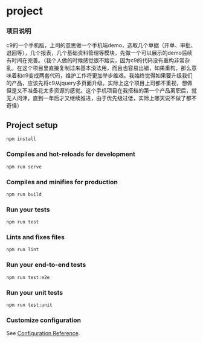 # project
### 项目说明
c9的一个手机版，上司的意思做一个手机端demo，选取几个单据（开单、审批、退回等），几个报表，几个基础资料管理等模块，先做一个可以展示的demo后续有时间在完善。（我个人做的时候感觉很不踏实，因为c9的代码没有重构非常杂乱，在这个项目里直接复制过来基本没法用，而且也容易出错，如果重构，那么意味着和c9变成两套代码，维护工作将更加举步维艰。我始终觉得如果要升级我们的产品，应该先将c9从jquery多页面升级。实际上这个项目上司都不重视，想做但是又不准备花太多资源的感觉。这个手机项目在我搭档的第一个产品离职后，就无人问津，直到一年后才又继续推进，由于优先级过低，实际上哪天说不做了都不奇怪）
## Project setup
```
npm install
```

### Compiles and hot-reloads for development
```
npm run serve
```

### Compiles and minifies for production
```
npm run build
```

### Run your tests
```
npm run test
```

### Lints and fixes files
```
npm run lint
```

### Run your end-to-end tests
```
npm run test:e2e
```

### Run your unit tests
```
npm run test:unit
```

### Customize configuration
See [Configuration Reference](https://cli.vuejs.org/config/).
